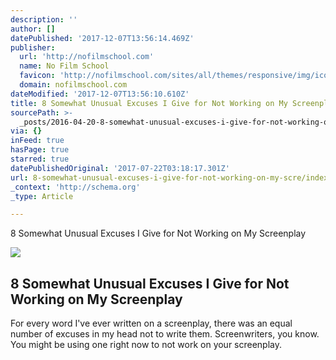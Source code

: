 ```yaml
---
description: ''
author: []
datePublished: '2017-12-07T13:56:14.469Z'
publisher:
  url: 'http://nofilmschool.com'
  name: No Film School
  favicon: 'http://nofilmschool.com/sites/all/themes/responsive/img/icons/favicon.ico'
  domain: nofilmschool.com
dateModified: '2017-12-07T13:56:10.610Z'
title: 8 Somewhat Unusual Excuses I Give for Not Working on My Screenplay
sourcePath: >-
  _posts/2016-04-20-8-somewhat-unusual-excuses-i-give-for-not-working-on-my-scre.md
via: {}
inFeed: true
hasPage: true
starred: true
datePublishedOriginal: '2017-07-22T03:18:17.301Z'
url: 8-somewhat-unusual-excuses-i-give-for-not-working-on-my-scre/index.html
_context: 'http://schema.org'
_type: Article

---
```

8 Somewhat Unusual Excuses I Give for Not Working on My Screenplay

<article style=""><img src="https://s3-us-west-2.amazonaws.com/the-grid-img/p/556d3d75bd75d6a9afc5a75c8314a34e2d2f4b14.jpg" /><h1>8 Somewhat Unusual Excuses I Give for Not Working on My Screenplay</h1><p>For every word I've ever written on a screenplay, there was an equal number of excuses in my head not to write them. Screenwriters, you know. You might be using one right now to not work on your screenplay.</p></article>